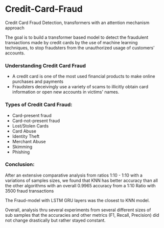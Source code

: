# Credit-Card-Fraud
Credit Card Fraud Detection, transformers with an attention mechanism approach

The goal is to build a transformer based model to detect the fraudulent transactions made by credit cards by the use of machine learning techniques, to stop fraudsters from the unauthorized usage of customers’ accounts.

### Understanding Credit Card Fraud
- A credit card is one of the most used financial products to make online purchases and payments
- Fraudsters deceivingly use a variety of scams to illicitly obtain card information or open new accounts in victims' names. 

### Types of Credit Card Fraud:
- Card-present fraud 
- Card-not-present fraud
- Lost/Stolen Cards
- Card Abuse
- Identity Theft
- Merchant Abuse
- Skimming
- Phishing

### Conclusion:
After an extensive comparative analysis from ratios 1:10 - 1:10 with a variations of samples sizes, we found that KNN has better accuracy than all the other algorithms with an overall 0.9965 accuracy from a 1:10 Ratio with 3500 fraud transactions

The Fraud-model with LSTM GRU layers was the closest to KNN model.

Overall, analysis thru several experiments from several different sizes of sub samples that the accuracies and other metrics (F1, Recall, Precision) did not change drastically but rather stayed constant.

